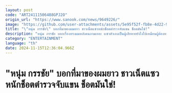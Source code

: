 ```yaml
---
layout: post
code: "ART24111506488GPJ2O"
origin_url: "https://www.sanook.com/news/9649226/"
image: "https://github.com/user-attachments/assets/5e95f52f-fb8e-4d22-9fd3-a8395f48a1c3"
title: "\"หนุ่ม กรรชัย\" บอกที่มาของผมยาว ชาวเน็ตแซวหนักช็อตตำรวจจับแขน ช็อตมันใช่!"
description: "หนุ่ม กรรชัย บอกเรื่องทรงผมหลังคนถามเยอะ แซวตัวเองเป็นผู้เสียหายยังไงให้เหมือนผู้ต้องหา "
category: "ENTERTAINMENT"
language: "th"
date: 2024-11-15T12:36:04.966Z
---
```


# "หนุ่ม กรรชัย" บอกที่มาของผมยาว ชาวเน็ตแซวหนักช็อตตำรวจจับแขน ช็อตมันใช่!